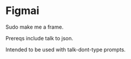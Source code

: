 # Figmai

Sudo make me a frame.

Prereqs include talk to json.

Intended to be used with talk-dont-type prompts.
